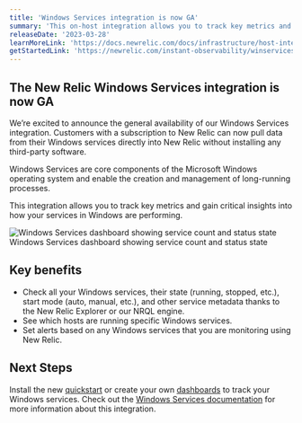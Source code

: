 ```yaml
---
title: 'Windows Services integration is now GA'
summary: 'This on-host integration allows you to track key metrics and gain critical insights into how your services in Windows are performing.'
releaseDate: '2023-03-28'
learnMoreLink: 'https://docs.newrelic.com/docs/infrastructure/host-integrations/host-integrations-list/windows-services-integration/'
getStartedLink: 'https://newrelic.com/instant-observability/winservices'
---
```


## The New Relic Windows Services integration is now GA

We’re excited to announce the general availability of our Windows Services integration. Customers with a subscription to New Relic can now pull data from their Windows services directly into New Relic without installing any third-party software.

Windows Services are core components of the Microsoft Windows operating system and enable the creation and management of long-running processes.

This integration allows you to track key metrics and gain critical insights into how your services in Windows are performing.

![Windows Services dashboard showing service count and status state](/images/Windows-Services-Dashboard-New-Relic-One.webp 'Windows Services dashboard showing service count and status state')
Windows Services dashboard showing service count and status state

## Key benefits

- Check all your Windows services, their state (running, stopped, etc.), start mode (auto, manual, etc.), and other service metadata thanks to the New Relic Explorer or our NRQL engine.
- See which hosts are running specific Windows services.
- Set alerts based on any Windows services that you are monitoring using New Relic.

## Next Steps

Install the new [quickstart](https://newrelic.com/instant-observability/winservices) or create your own [dashboards](https://docs.newrelic.com/docs/query-your-data/explore-query-data/dashboards/introduction-dashboards/) to track your Windows services. Check out the [Windows Services documentation](https://docs.newrelic.com/docs/infrastructure/host-integrations/host-integrations-list/windows-services-integration/) for more information about this integration.
